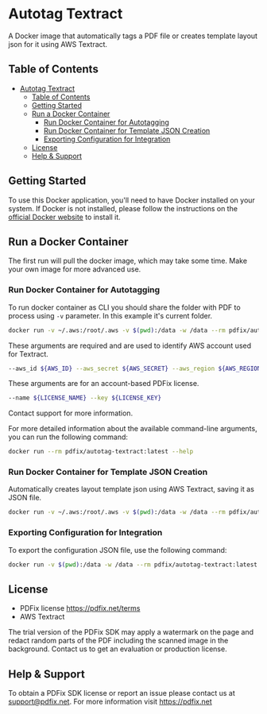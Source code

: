 # Autotag Textract

A Docker image that automatically tags a PDF file or creates template layout json for it using AWS Textract.

## Table of Contents

- [Autotag Textract](#autotag-textract)
  - [Table of Contents](#table-of-contents)
  - [Getting Started](#getting-started)
  - [Run a Docker Container ](#run-docker-container)
    - [Run Docker Container for Autotagging](#run-docker-container-for-autotagging)
    - [Run Docker Container for Template JSON Creation](#run-docker-container-for-template-json-creation)
    - [Exporting Configuration for Integration](#exporting-configuration-for-integration)
  - [License](#license)
  - [Help \& Support](#help--support)

## Getting Started

To use this Docker application, you'll need to have Docker installed on your system. If Docker is not installed, please follow the instructions on the [official Docker website](https://docs.docker.com/get-docker/) to install it.

## Run a Docker Container

The first run will pull the docker image, which may take some time. Make your own image for more advanced use.

### Run Docker Container for Autotagging

To run docker container as CLI you should share the folder with PDF to process using `-v` parameter. In this example it's current folder.

```bash
docker run -v ~/.aws:/root/.aws -v $(pwd):/data -w /data --rm pdfix/autotag-textract:latest tag --aws_id ${AWS_ID} --aws_secret ${AWS_SECRET} --aws_region ${AWS_REGION} --name ${LICENSE_NAME} --key ${LICENSE_KEY} -i /data/input.pdf -o /data/output.pdf
```

These arguments are required and are used to identify AWS account used for Textract.

```bash
--aws_id ${AWS_ID} --aws_secret ${AWS_SECRET} --aws_region ${AWS_REGION}
```

These arguments are for an account-based PDFix license.

```bash
--name ${LICENSE_NAME} --key ${LICENSE_KEY}
```

Contact support for more information.

For more detailed information about the available command-line arguments, you can run the following command:

```bash
docker run --rm pdfix/autotag-textract:latest --help
```

### Run Docker Container for Template JSON Creation

Automatically creates layout template json using AWS Textract, saving it as JSON file.

```bash
docker run -v ~/.aws:/root/.aws -v $(pwd):/data -w /data --rm pdfix/autotag-textract:latest template -i /data/document.pdf -o /data/template.json
```

### Exporting Configuration for Integration

To export the configuration JSON file, use the following command:

```bash
docker run -v $(pwd):/data -w /data --rm pdfix/autotag-textract:latest config -o config.json
```

## License

- PDFix license https://pdfix.net/terms
- AWS Textract 

The trial version of the PDFix SDK may apply a watermark on the page and redact random parts of the PDF including the scanned image in the background. Contact us to get an evaluation or production license.

## Help & Support

To obtain a PDFix SDK license or report an issue please contact us at support@pdfix.net.
For more information visit https://pdfix.net
